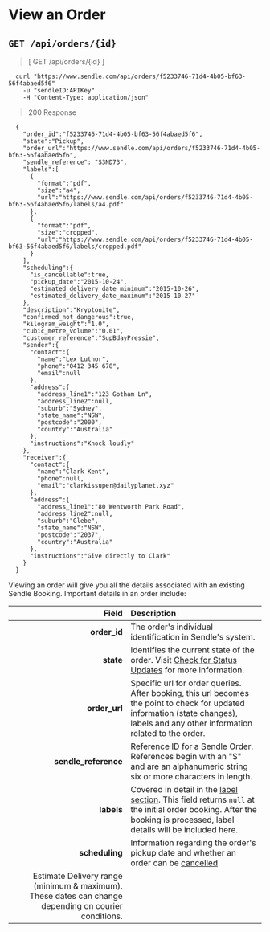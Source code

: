 # View an Order
## `GET /api/orders/{id}`

> [ GET /api/orders/{id} ]

```shell
  curl "https://www.sendle.com/api/orders/f5233746-71d4-4b05-bf63-56f4abaed5f6"
    -u "sendleID:APIKey"
    -H "Content-Type: application/json"
```

> 200 Response

```
  {
    "order_id":"f5233746-71d4-4b05-bf63-56f4abaed5f6",
    "state":"Pickup",
    "order_url":"https://www.sendle.com/api/orders/f5233746-71d4-4b05-bf63-56f4abaed5f6",
    "sendle_reference": "S3ND73",
    "labels":[
      {
        "format":"pdf",
        "size":"a4",
        "url":"https://www.sendle.com/api/orders/f5233746-71d4-4b05-bf63-56f4abaed5f6/labels/a4.pdf"
      },
      {
        "format":"pdf",
        "size":"cropped",
        "url":"https://www.sendle.com/api/orders/f5233746-71d4-4b05-bf63-56f4abaed5f6/labels/cropped.pdf"
      }
    ],
    "scheduling":{
      "is_cancellable":true,
      "pickup_date":"2015-10-24",
      "estimated_delivery_date_minimum":"2015-10-26",
      "estimated_delivery_date_maximum":"2015-10-27"
    },
    "description":"Kryptonite",
    "confirmed_not_dangerous":true,
    "kilogram_weight":"1.0",
    "cubic_metre_volume":"0.01",
    "customer_reference":"SupBdayPressie",
    "sender":{
      "contact":{
        "name":"Lex Luthor",
        "phone":"0412 345 678",
        "email":null
      },
      "address":{
        "address_line1":"123 Gotham Ln",
        "address_line2":null,
        "suburb":"Sydney",
        "state_name":"NSW",
        "postcode":"2000",
        "country":"Australia"
      },
      "instructions":"Knock loudly"
    },
    "receiver":{
      "contact":{
        "name":"Clark Kent",
        "phone":null,
        "email":"clarkissuper@dailyplanet.xyz"
      },
      "address":{
        "address_line1":"80 Wentworth Park Road",
        "address_line2":null,
        "suburb":"Glebe",
        "state_name":"NSW",
        "postcode":"2037",
        "country":"Australia"
      },
      "instructions":"Give directly to Clark"
    }
  }
```

Viewing an order will give you all the details associated with an existing Sendle Booking. Important details in an order include:

| Field | Description |
|------:|:-----------|
**order_id** | The order's individual identification in Sendle's system. |
**state** | Identifies the current state of the order. Visit [Check for Status Updates](#check-for-status-updates) for more information. |
**order_url** | Specific url for order queries. After booking, this url becomes the point to check for updated information (state changes), labels and any other information related to the order.|
**sendle_reference** | Reference ID for a Sendle Order. References begin with an "S" and are an alphanumeric string six or more characters in length. |
**labels** | Covered in detail in the [label section](#getting-labels). This field returns `null` at the initial order booking. After the booking is processed, label details will be included here. |
**scheduling** | Information regarding the order's pickup date and whether an order can be [cancelled](#cancelling-orders) |
 | Estimate Delivery range (minimum & maximum). These dates can change depending on courier conditions.
